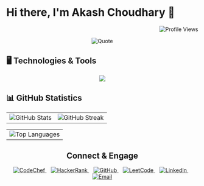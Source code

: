 # Hi there, I'm Akash Choudhary 👋

<p align="right">
  <img src="https://komarev.com/ghpvc/?username=iakashchoudhary&color=green" alt="Profile Views" />
</p>

<p align="center">
  <img src="https://github-readme-quotes-bay.vercel.app/quote?theme=default&animation=default&layout=default&font=default&fontColor=black&bgColor=white" alt="Quote" />
</p>

<!--
**iakashchoudhary/iakashchoudhary** is a ✨ _special_ ✨ repository because its `README.md` (this file) appears on your GitHub profile.

Here are some ideas to get you started:

- 🔭 I’m currently working on ...
- 🌱 I’m currently learning ...
- 👯 I’m looking to collaborate on ...
- 🤔 I’m looking for help with ...
- 💬 Ask me about ...
- 📫 How to reach me: ...
- 😄 Pronouns: ...
- ⚡ Fun fact: ...
-->

## 🖥️ Technologies & Tools

<p align="center">
  <a href="https://skillicons.dev">
    <img src="https://skillicons.dev/icons?i=androidstudio,bootstrap,c,cs,cpp,css,django,dotnet,eclipse,figma,git,html,github,java,md,netlify,php,postman,py,r,raspberrypi,stackoverflow,sklearn,tensorflow,ubuntu,visualstudio,vscode&perline=9&theme=light" />
  </a>
</p>

## 📊 GitHub Statistics

<table>
  <tr>
    <td><img src="https://github-readme-stats.vercel.app/api?username=iakashchoudhary&show_icons=true&theme=default" alt="GitHub Stats"></td>
    <td><img src="https://github-readme-streak-stats.herokuapp.com/?user=iakashchoudhary&theme=default" alt="GitHub Streak"></td>
  </tr>
</table>

<table>
  <tr>
    <td><img src="https://github-readme-stats.vercel.app/api/top-langs/?username=iakashchoudhary&layout=compact&theme=default" alt="Top Languages"></td>
  </tr>
</table>

<h2 align="center">Connect & Engage</h2>
<p align="center">
  <a href="https://www.codechef.com/users/akashchoudhari" target="_blank">
    <img src="https://img.shields.io/badge/CodeChef-%23CC9966.svg?logo=codechef&logoColor=white" alt="CodeChef" />
  </a>&nbsp;&nbsp;
  <a href="https://www.hackerrank.com/iakashchoudhary" target="_blank">
    <img src="https://img.shields.io/badge/HackerRank-%2311B44C.svg?logo=hackerrank&logoColor=white" alt="HackerRank" />
  </a>&nbsp;&nbsp;
  <a href="https://github.com/iakashchoudhary" target="_blank">
    <img src="https://img.shields.io/badge/GitHub-%23121011.svg?logo=github&logoColor=white" alt="GitHub" />
  </a>&nbsp;&nbsp;
  <a href="https://leetcode.com/iakashchoudhary" target="_blank">
    <img src="https://img.shields.io/badge/LeetCode-%23F7DF1E.svg?logo=leetcode&logoColor=black" alt="LeetCode" />
  </a>&nbsp;&nbsp;
  <a href="https://www.linkedin.com/in/iakashchoudhary" target="_blank">
    <img src="https://img.shields.io/badge/LinkedIn-%230077B5.svg?logo=linkedin&logoColor=white" alt="LinkedIn" />
  </a>&nbsp;&nbsp;
  <a href="mailto:akash01082001@gmail.com" target="_blank">
    <img src="https://img.shields.io/badge/Email-%23D14836.svg?logo=gmail&logoColor=white" alt="Email" />
  </a>
</p>
